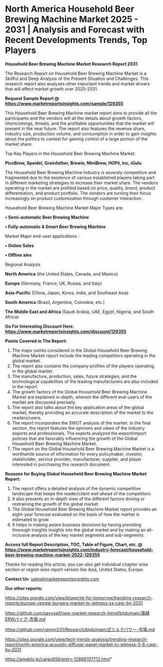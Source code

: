 # North America Household Beer Brewing Machine Market 2025 - 2031 | Analysis and Forecast with Recent Developments Trends, Top Players

<strong>Household Beer Brewing Machine Market Research Report 2031</strong>

The Research Report on Household Beer Brewing Machine Market is a Skillful and Deep Analysis of the Present Situation and Challenges. This research report also analyzes other important trends and market drivers that will affect market growth over 2025-2031.

<strong>Request Sample Report @ <a href=https://www.marketreportsinsights.com/sample/129355>https://www.marketreportsinsights.com/sample/129355</a></strong>

This Household Beer Brewing Machine market report aims to provide all the participants and the vendors will all the details about growth factors, shortcomings, threats, and the profitable opportunities that the market will present in the near future. The report also features the revenue share, industry size, production volume, and consumption in order to gain insights about the politics to contest for gaining control of a large portion of the market share.

Top Key Players in the Household Beer Brewing Machine Market:

<strong>PicoBrew, Speidel, Grainfather, Brewie, MiniBrew, HOPii, Inc, iGulu</strong>

The Household Beer Brewing Machine Industry is severely competitive and fragmented due to the existence of various established players taking part in different marketing strategies to increase their market share. The vendors operating in the market are profiled based on price, quality, brand, product differentiation, and product portfolio. The vendors are turning their focus increasingly on product customization through customer interaction.

Household Beer Brewing Machine Market Major Types are:

<strong>• Semi-automatic Beer Brewing Machine

• Fully-automatic & Smart Beer Brewing Machine</strong>

Market Major end-user applications :

<strong>• Online Sales

• Offline ales</strong>

Regional Analysis

</u><strong><b>North America</b></strong> (the United States, Canada, and Mexico)

<strong><b>Europe </b></strong>(Germany, France, UK, Russia, and Italy)

<strong><b>Asia-Pacific</b></strong> (China, Japan, Korea, India, and Southeast Asia)

<strong><b>South America</b></strong> (Brazil, Argentina, Colombia, etc.)

<strong><b>The Middle East and Africa</b></strong> (Saudi Arabia, UAE, Egypt, Nigeria, and South Africa)

<strong>Go For Interesting Discount Here: <a href=https://www.marketreportsinsights.com/discount/129355>https://www.marketreportsinsights.com/discount/129355</a></strong>

<strong>Points Covered in The Report:</strong>
<ol>
  <li>The major points considered in the Global Household Beer Brewing Machine Market report include the leading competitors operating in the global market.</li>
  <li>The report also contains the company profiles of the players operating in the global market.</li>
  <li>The manufacture, production, sales, future strategies, and the technological capabilities of the leading manufacturers are also included in the report.</li>
  <li>The growth factors of the Global Household Beer Brewing Machine Market are explained in-depth, wherein the different end-users of the market are discussed precisely.</li>
  <li>The report also talks about the key application areas of the global market, thereby providing an accurate description of the market to the readers/users.</li>
  <li>The report incorporates the SWOT analysis of the market. In the final section, the report features the opinions and views of the industry experts and professionals. The experts analyzed the export/import policies that are favorably influencing the growth of the Global Household Beer Brewing Machine Market.</li>
  <li>The report on the Global Household Beer Brewing Machine Market is a worthwhile source of information for every policymaker, investor, stakeholder, service provider, manufacturer, supplier, and player interested in purchasing this research document.</li>
</ol>
<strong>Reasons for Buying Global Household Beer Brewing Machine Market Report:</strong>

<ol>
  <li>The report offers a detailed analysis of the dynamic competitive landscape that keeps the reader/client well ahead of the competitors.</li>
  <li>It also presents an in-depth view of the different factors driving or restraining the growth of the global market.</li>
  <li>The Global Household Beer Brewing Machine Market report provides an eight-year forecast evaluated on the basis of how the market is estimated to grow.</li>
  <li>It helps in making aware business decisions by having providing thorough insights insights into the global market and by making an all-inclusive analysis of the key market segments and sub-segments.</li>
</ol>
<strong>Access full Report Description, TOC, Table of Figure, Chart, etc. @ <a href=https://www.marketreportsinsights.com/industry-forecast/household-beer-brewing-machine-market-2022-129355>https://www.marketreportsinsights.com/industry-forecast/household-beer-brewing-machine-market-2022-129355</a></strong>


Thanks for reading this article; you can also get individual chapter wise section or region wise report version like Asia, United States, Europe.

<strong>Contact Us:</strong>
sales@marketreportsinsights.com

<strong>Our other reports:</strong>

<a href=https://sites.google.com/view/blueprint-for-tomorrow/trending-research-reports/europe-veggie-burgers-market-to-witness-xx-cagr-by-2031>https://sites.google.com/view/blueprint-for-tomorrow/trending-research-reports/europe-veggie-burgers-market-to-witness-xx-cagr-by-2031</a>

<a href=https://github.com/sayysaif/new-market-research-trend/blob/main/電縫ERWパイプ-市場.md>https://github.com/sayysaif/new-market-research-trend/blob/main/電縫ERWパイプ-市場.md</a>

<a href=https://github.com/yamini231/Research/blob/main/式ミルクパワー-市場.md>https://github.com/yamini231/Research/blob/main/式ミルクパワー-市場.md</a>

<a href=https://sites.google.com/view/tech-trends-analysis/trending-research-report/north-america-acoustic-diffuser-panel-market-to-witness-5-8-cagr-by-2031>https://sites.google.com/view/tech-trends-analysis/trending-research-report/north-america-acoustic-diffuser-panel-market-to-witness-5-8-cagr-by-2031</a>

<a href=https://ameblo.jp/cargo656/entry-12889707712.html>https://ameblo.jp/cargo656/entry-12889707712.html</a>"
